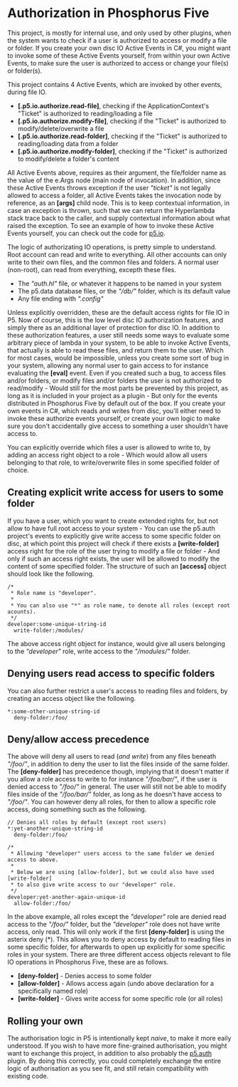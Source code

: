 Authorization in Phosphorus Five
===============

This project, is mostly for internal use, and only used by other plugins, when the system wants to check if a user is authorized
to access or modify a file or folder. If you create your own disc IO Active Events in C#, you might want to invoke some of these
Active Events yourself, from within your own Active Events, to make sure the user is authorized to access or change your file(s)
or folder(s).

This project contains 4 Active Events, which are invoked by other events, during file IO.

* __[.p5.io.authorize.read-file]__, checking if the ApplicationContext's "Ticket" is authorized to reading/loading a file
* __[.p5.io.authorize.modify-file]__, checking if the "Ticket" is authorized to modify/delete/overwrite a file
* __[.p5.io.authorize.read-folder]__, checking if the "Ticket" is authorized to reading/loading data from a folder
* __[.p5.io.authorize.modify-folder]__, checking if the "Ticket" is authorized to modify/delete a folder's content

All Active Events above, requires as their argument, the file/folder name as the value of the e.Args node (main node of invocation). In addition, since these
Active Events throws exception if the user _"ticket"_ is not legally allowed to access a folder, all Active Events takes the invocation node by reference,
as an **[args]** child node. This is to keep contextual information, in case an exception is thrown, such that we can return the Hyperlambda stack trace
back to the caller, and supply contextual information about what raised the exception.
To see an example of how to invoke these Active Events yourself, you can check out the code for [p5.io](/plugins/p5.io/).

The logic of authorizating IO operations, is pretty simple to understand. Root account can read and write to everything. All other accounts can only write
to their own files, and the common files and folders. A normal user (non-root), can read from everything, excepth these files.

* The _"auth.hl"_ file, or whatever it happens to be named in your system
* The p5.data database files, or the _"/db/"_ folder, which is its default value
* Any file ending with _".config"_

Unless explicitly overridden, these are the default access rights for file IO in P5. 
Now of course, this is the low level disc IO authorization features, and simply there as an additional layer of protection for disc IO. In addition
to these authorization features, a user still needs some ways to evaluate some arbitrary piece of lambda in your system, to be able to invoke Active
Events, that actually is able to read these files, and return them to the user. Which for most cases, would be impossible, unless you create some sort
of bug in your system, allowing any normal user to gain access to for instance evaluating the **[eval]** event.
Even if you created such a bug, to access files and/or folders, or modify files and/or folders the user is not authorized to read/modify -
Would still for the most parts be prevented by this project, as long as it is included in your project as a plugin - But only for the events distributed 
in Phosphorus Five by default out of the box. If you create your own events in C#, which reads and writes from disc, you'll either need to invoke these 
authorize events yourself, or create your own logic to make sure you don't accidentally give access to something a user shouldn't have access to.

You can explicitly override which files a user is allowed to write to, by adding an access right object to a role - Which would allow all users belonging 
to that role, to write/overwrite files in some specified folder of choice.

## Creating explicit write access for users to some folder

If you have a user, which you want to create extended rights for, but not allow to have full root access to your system - You can use the p5.auth project's
events to explicitly give write access to some specific folder on disc, at which point this project will check if there exists a **[write-folder]**
access right for the role of the user trying to modify a file or folder - And only if such an access right exists, the user will be allowed to modify the
content of some specified folder. The structure of such an **[access]** object should look like the following.

```
/*
 * Role name is "developer".
 *
 * You can also use "*" as role name, to denote all roles (except root acounts).
 */
developer:some-unique-string-id
  write-folder:/modules/
```

The above access right object for instance, would give all users belonging to the *"developer"* role, write access to the _"/modules/"_ folder.

## Denying users read access to specific folders

You can also further restrict a user's access to reading files and folders, by creating an access object like the following.

```
*:some-other-unique-string-id
  deny-folder:/foo/
```

## Deny/allow access precedence

The above will deny all users to read (*and write*) from any files beneath _"/foo/"_, in addition to deny the
user to list the files inside of the same folder. The **[deny-folder]** has precedence though, implying that it doesn't matter if you allow
a role access to write to for instance _"/foo/bar/"_, if the user is denied access to _"/foo/"_ in general. The user will still not be able to modify files inside
of the _"/foo/bar/"_ folder, as long as he doesn't have access to _"/foo/"_. You can however deny all roles, for then to allow a specific role access, doing something
such as the following.

```
// Denies all roles by default (except root users)
*:yet-another-unique-string-id
  deny-folder:/foo/

/*
 * Allowing "developer" users access to the same folder we denied access to above.
 *
 * Below we are using [allow-folder], but we could also have used [write-folder]
 * to also give write access to our "developer" role.
 */
developer:yet-another-again-unique-id
  allow-folder:/foo/
```

In the above example, all roles except the _"developer"_ role are denied read access to the _"/foo/"_ folder, but the _"developer"_ role does not have write access, 
only read. This will only work if the first **[deny-folder]** is using the asterix deny (*). This allows you to deny access by default to reading files in some 
specific folder, for afterwards to open up explicitly for some specific roles in your system. There are three different access objects relevant to file IO operations
in Phosphorus Five, these are as follows.

* __[deny-folder]__ - Denies access to some folder
* __[allow-folder]__ - Allows access again (undo above declaration for a specifically named role)
* __[write-folder]__ - Gives write access for some specific role (or all roles)

## Rolling your own

The authorisation logic in P5 is intentionally kept _naive_, to make it more eaily understood. If you wish to have more fine-grained authorisation,
you might want to exchange this project, in addition to also probably the [p5.auth](/plugins/extras/p5.auth) plugin. By doing this correctly, you could 
completely exchange the entire logic of authorisation as you see fit, and still retain compatibility with existing code.
